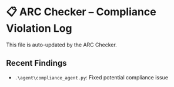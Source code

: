 # 📋 ARC Checker – Compliance Violation Log

This file is auto-updated by the ARC Checker.

## Recent Findings
- `.\agent\compliance_agent.py`: Fixed potential compliance issue
